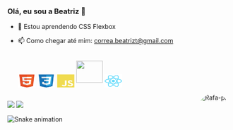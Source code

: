 ### Olá, eu sou a Beatriz 👋

- 🌱  Estou aprendendo CSS Flexbox
- 📫 Como chegar até mim: correa.beatrizt@gmail.com

  
  <div style="display: inline_block"><br>
  <img align="center" alt="Rafa-HTML" height="30" width="40" src="https://raw.githubusercontent.com/devicons/devicon/master/icons/html5/html5-original.svg">
  <img align="center" alt="Rafa-CSS" height="30" width="40" src="https://raw.githubusercontent.com/devicons/devicon/master/icons/css3/css3-original.svg">
  <img align="center" alt="Rafa-Js" height="30" width="40" src="https://raw.githubusercontent.com/devicons/devicon/master/icons/javascript/javascript-plain.svg">
  <img src="https://upload.wikimedia.org/wikipedia/commons/2/27/PHP-logo.svg" width="60" height="50"/>
  <img align="center" alt="Rafa-React" height="30" width="40" src="https://raw.githubusercontent.com/devicons/devicon/master/icons/react/react-original.svg">
 <img align="right" alt="Rafa-pic" height="150" style="border-radius:50px;"
      src="https://cdn.discordapp.com/attachments/540705961640198146/898012263317909594/ezgif-3-ded046c0c2ae.gif">
</div>
  
  ##
  
  <div> 
  <a href = "mailto:correa.beatrizt@gmail.com"><img src="https://img.shields.io/badge/-Gmail-%23333?style=for-the-badge&logo=gmail&logoColor=white" target="_blank"></a>
  <a href="https://www.linkedin.com/in/beatriz-tiberio-corr%C3%AAa-30a211213/" target="_blank"><img src="https://img.shields.io/badge/-LinkedIn-%230077B5?style=for-the-badge&logo=linkedin&logoColor=white" target="_blank"></a> 
 
  ![Snake animation](https://github.com/beatriztiberio/beatriztiberio/blob/output/github-contribution-grid-snake.svg)
 
</div>
